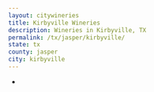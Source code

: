 ```yaml
---
layout: citywineries
title: Kirbyville Wineries
description: Wineries in Kirbyville, TX
permalink: /tx/jasper/kirbyville/
state: tx
county: jasper
city: kirbyville
---
```

-
